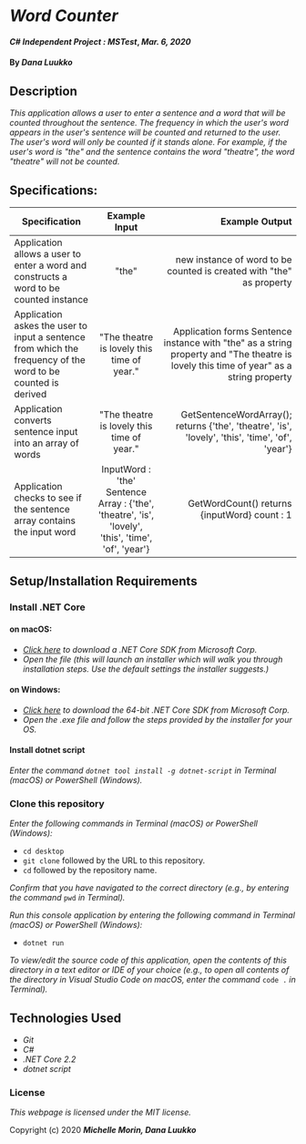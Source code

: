 # _Word Counter_

#### _C# Independent Project : MSTest_, _Mar. 6, 2020_

#### By _**Dana Luukko**_

## Description

_This application allows a user to enter a sentence and a word that will be counted throughout the sentence. The frequency in which the user's word appears in the user's sentence will be counted and returned to the user. The user's word will only be counted if it stands alone. For example, if the user's word is "the" and the sentence contains the word "theatre", the word "theatre" will not be counted._

## Specifications:

| Specification | Example Input | Example Output |
| ------------- |:-------------:| -------------------:|
| Application allows a user to enter a word and constructs a word to be counted instance | "the" | new instance of word to be counted is created with "the" as property |
| Application askes the user to input a sentence from which the frequency of the word to be counted is derived| "The theatre is lovely this time of year." | Application forms Sentence instance with "the" as a string property and "The theatre is lovely this time of year" as a string property |
| Application converts sentence input into an array of words | "The theatre is lovely this time of year." | GetSentenceWordArray(); returns {'the', 'theatre', 'is', 'lovely', 'this', 'time', 'of', 'year'} |
| Application checks to see if the sentence array contains the input word  | InputWord : 'the' Sentence Array : {'the', 'theatre', 'is', 'lovely', 'this', 'time', 'of', 'year'} | GetWordCount() returns {inputWord} count : 1|


## Setup/Installation Requirements

### Install .NET Core

#### on macOS:
* _[Click here](https://dotnet.microsoft.com/download/thank-you/dotnet-sdk-2.2.106-macos-x64-installer) to download a .NET Core SDK from Microsoft Corp._
* _Open the file (this will launch an installer which will walk you through installation steps. Use the default settings the installer suggests.)_

#### on Windows:
* _[Click here](https://dotnet.microsoft.com/download/thank-you/dotnet-sdk-2.2.203-windows-x64-installer) to download the 64-bit .NET Core SDK from Microsoft Corp._
* _Open the .exe file and follow the steps provided by the installer for your OS._

#### Install dotnet script
_Enter the command ``dotnet tool install -g dotnet-script`` in Terminal (macOS) or PowerShell (Windows)._

### Clone this repository

_Enter the following commands in Terminal (macOS) or PowerShell (Windows):_
* ``cd desktop``
* ``git clone`` followed by the URL to this repository.
* ``cd`` followed by the repository name.

_Confirm that you have navigated to the correct directory (e.g., by entering the command_ ``pwd`` _in Terminal)._

_Run this console application by entering the following command in Terminal (macOS) or PowerShell (Windows):_
* ``dotnet run``

_To view/edit the source code of this application, open the contents of this directory in a text editor or IDE of your choice (e.g., to open all contents of the directory in Visual Studio Code on macOS, enter the command_ ``code .`` _in Terminal)._

## Technologies Used
* _Git_
* _C#_
* _.NET Core 2.2_
* _dotnet script_

### License

*This webpage is licensed under the MIT license.*

Copyright (c) 2020 **_Michelle Morin, Dana Luukko_**